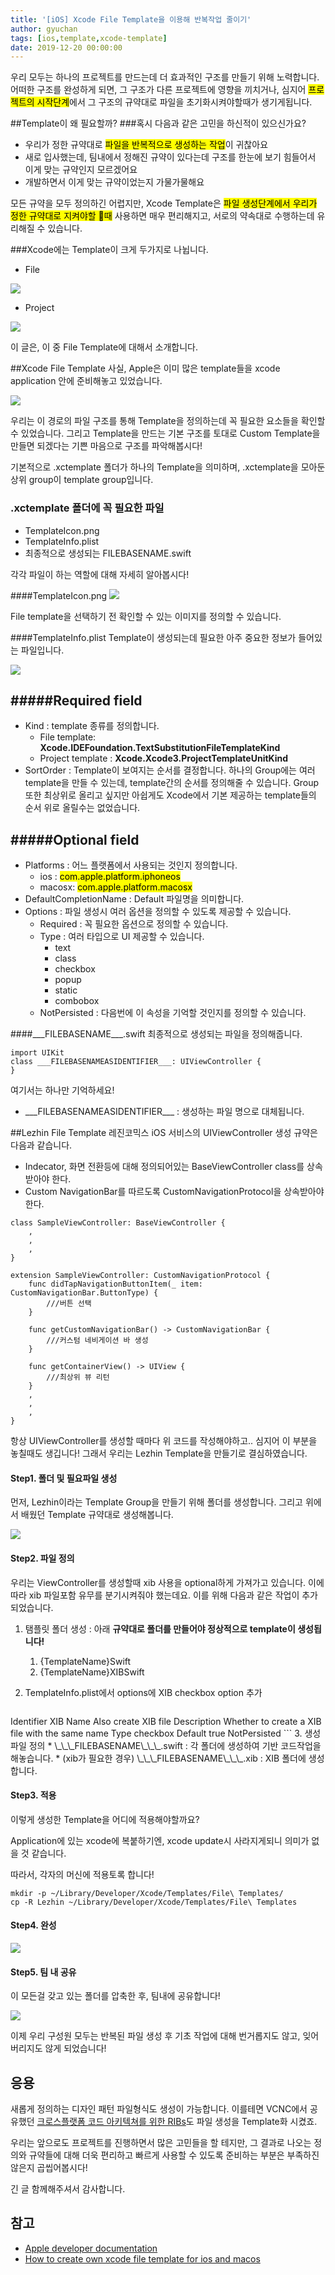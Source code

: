```yaml
---
title: '[iOS] Xcode File Template을 이용해 반복작업 줄이기'
author: gyuchan
tags: [ios,template,xcode-template]
date: 2019-12-20 00:00:00
---
```


우리 모두는 하나의 프로젝트를 만드는데 더 효과적인 구조를 만들기 위해 노력합니다. 어떠한 구조를 완성하게 되면, 그 구조가 다른 프로젝트에 영향을 끼치거나, 심지어 <mark>프로젝트의 시작단계</mark>에서 그 구조의 규약대로 파일을 초기화시켜야할때가 생기게됩니다.

##Template이 왜 필요할까?
###혹시 다음과 같은 고민을 하신적이 있으신가요?

* 우리가 정한 규약대로 <mark>파일을 반복적으로 생성하는 작업</mark>이 귀찮아요
* 새로 입사했는데, 팀내에서 정해진 규약이 있다는데 구조를 한눈에 보기 힘들어서 이게 맞는 규약인지 모르겠어요
* 개발하면서 이게 맞는 규약이었는지 가물가물해요

모든 규약을 모두 정의하긴 어렵지만,
Xcode Template은 <mark>파일 생성단계에서 우리가 정한 규약대로 지켜야할 때</mark> 사용하면 매우 편리해지고, 서로의 약속대로 수행하는데 유리해질 수 있습니다.

###Xcode에는 Template이 크게 두가지로 나뉩니다.

* File

![](/files/2019-12-19-iOS-File-Template/Create-a-file.png)

* Project

![](/files/2019-12-19-iOS-File-Template/Create-a-project.png)

이 글은, 이 중 File Template에 대해서 소개합니다.

##Xcode File Template
사실, Apple은 이미 많은 template들을 xcode application 안에 준비해놓고 있었습니다.

![](/files/2019-12-19-iOS-File-Template/xcode-file-template-path.png)

우리는 이 경로의 파일 구조를 통해 Template을 정의하는데 꼭 필요한 요소들을 확인할 수 있었습니다.
그리고 Template을 만드는 기본 구조를 토대로 Custom Template을 만들면 되겠다는 기쁜 마음으로 구조를 파악해봅시다!

기본적으로 .xctemplate 폴더가 하나의 Template을 의미하며, .xctemplate을 모아둔 상위 group이 template group입니다.

### .xctemplate 폴더에 꼭 필요한 파일
* TemplateIcon.png
* TemplateInfo.plist
* 최종적으로 생성되는 FILEBASENAME.swift

각각 파일이 하는 역할에 대해 자세히 알아봅시다!

####TemplateIcon.png
![](/files/2019-12-19-iOS-File-Template/what's-icon-file.png)

File template을 선택하기 전 확인할 수 있는 이미지를 정의할 수 있습니다.

####TemplateInfo.plist
Template이 생성되는데 필요한 아주 중요한 정보가 들어있는 파일입니다.

![](/files/2019-12-19-iOS-File-Template/templateInfo-struct.png)

#####Required field
-
* Kind : template 종류를 정의합니다.
	* File template:  __Xcode.IDEFoundation.TextSubstitutionFileTemplateKind__
	* Project template : __Xcode.Xcode3.ProjectTemplateUnitKind__
* SortOrder : Template이 보여지는 순서를 결정합니다. 하나의 Group에는 여러 template을 만들 수 있는데, template간의 순서를 정의해줄 수 있습니다. Group 또한 최상위로 올리고 싶지만 아쉽게도 Xcode에서 기본 제공하는 template들의 순서 위로 올릴수는 없었습니다.

#####Optional field
-
* Platforms : 어느 플랫폼에서 사용되는 것인지 정의합니다.
	* ios : <mark>com.apple.platform.iphoneos</mark>
	* macosx: <mark>com.apple.platform.macosx</mark>
* DefaultCompletionName :  Default 파일명을 의미합니다.
* Options : 파일 생성시 여러 옵션을 정의할 수 있도록 제공할 수 있습니다.
	* Required : 꼭 필요한 옵션으로 정의할 수 있습니다.
	* Type : 여러 타입으로 UI 제공할 수 있습니다.
		* text
		* class
		* checkbox
		* popup
		* static
		* combobox
	*  NotPersisted : 다음번에 이 속성을 기억할 것인지를 정의할 수 있습니다.

####\_\_\_FILEBASENAME\_\_\_</span>.swift
최종적으로 생성되는 파일을 정의해줍니다.

```
import UIKit
class ___FILEBASENAMEASIDENTIFIER___: UIViewController {
}
```
여기서는 하나만 기억하세요!

* \_\_\_FILEBASENAMEASIDENTIFIER\_\_\_ : 생성하는 파일 명으로 대체됩니다.

##Lezhin File Template
레진코믹스 iOS 서비스의 UIViewController 생성 규약은 다음과 같습니다.

* Indecator, 화면 전환등에 대해 정의되어있는 BaseViewController class를 상속받아야 한다.
* Custom NavigationBar를 따르도록 CustomNavigationProtocol을 상속받아야 한다.



```example-UIViewController create
class SampleViewController: BaseViewController {
	,
	,
	,
}

extension SampleViewController: CustomNavigationProtocol {
	func didTapNavigationButtonItem(_ item: CustomNavigationBar.ButtonType) {
		///버튼 선택
    }
    
	func getCustomNavigationBar() -> CustomNavigationBar {
		///커스텀 네비게이션 바 생성
    }
    
    func getContainerView() -> UIView {
		///최상위 뷰 리턴
    }
    ,
    ,
    ,
}
```
항상 UIViewController를 생성할 때마다 위 코드를 작성해야하고.. 심지어 이 부분을 놓칠때도 생깁니다! 그래서 우리는 Lezhin Template을 만들기로 결심하였습니다.

#### Step1. 폴더 및 필요파일 생성
먼저, Lezhin이라는 Template Group을 만들기 위해 폴더를 생성합니다. 그리고 위에서 배웠던 Template 규약대로 생성해봅니다.

![](/files/2019-12-19-iOS-File-Template/lezhin-custom-template-struct.png)

#### Step2. 파일 정의
우리는 ViewController를 생성할때 xib 사용을 optional하게 가져가고 있습니다. 이에따라 xib 파일포함 유무를 분기시켜줘야 했는데요.
이를 위해 다음과 같은 작업이 추가되었습니다.

1. 탬플릿 폴더 생성 : 아래 __규약대로 폴더를 만들어야 정상적으로 template이 생성됩니다!__
	1. {TemplateName}Swift
	2. {TemplateName}XIBSwift
2. TemplateInfo.plist에서 options에 XIB checkbox option 추가

	```
<dict>
	<key>Identifier</key>
		<string>XIB</string>
	<key>Name</key>
		<string>Also create XIB file</string>
	<key>Description</key>
		<string>Whether to create a XIB file with the same name</string>
	<key>Type</key>
		<string>checkbox</string>
	<key>Default</key>
		<string>true</string>
	<key>NotPersisted</key>
		<true/>
</dict>
```
3. 생성파일 정의
	* \_\_\_FILEBASENAME\_\_\_.swift : 각 폴더에 생성하여 기반 코드작업을 해놓습니다.
	* (xib가 필요한 경우) \_\_\_FILEBASENAME\_\_\_.xib : XIB 폴더에 생성합니다.


#### Step3. 적용

이렇게 생성한 Template을 어디에 적용해야할까요?

Application에 있는 xcode에 복붙하기엔, xcode update시 사라지게되니 의미가 없을 것 같습니다.

따라서, 각자의 머신에 적용토록 합니다!

```copy shell
mkdir -p ~/Library/Developer/Xcode/Templates/File\ Templates/
cp -R Lezhin ~/Library/Developer/Xcode/Templates/File\ Templates
```

#### Step4. 완성

![](/files/2019-12-19-iOS-File-Template/Lezhin-custom-file-template.png)

#### Step5. 팀 내 공유
이 모든걸 갖고 있는 폴더를 압축한 후, 팀내에 공유합니다!

![](/files/2019-12-19-iOS-File-Template/share.png)

이제 우리 구성원 모두는 반복된 파일 생성 후 기초 작업에 대해 번거롭지도 않고, 잊어버리지도 않게 되었습니다!

## 응용
새롭게 정의하는 디자인 패턴 파일형식도 생성이 가능합니다. 이를테면 VCNC에서 공유했던 [크로스플랫폼 코드 아키텍쳐를 위한 RIBs](http://engineering.vcnc.co.kr/2019/05/tada-client-development)도 파일 생성을 Template화 시켰죠.

우리는 앞으로도 프로젝트를 진행하면서 많은 고민들을 할 테지만, 그 결과로 나오는 정의와 규약들에 대해 더욱 편리하고 빠르게 사용할 수 있도록 준비하는 부분은 부족하진 않은지 곱씹어봅시다!

긴 글 함께해주셔서 감사합니다.

## 참고

* [Apple developer documentation](https://developer.apple.com/documentation/xcode/creating_an_xcode_project_for_an_app)
* [How to create own xcode file template for ios and macos](https://medium.com/@popcornomnom/swift-tutorial-how-to-create-own-xcode-file-template-for-ios-and-macos-d2e535ed62c5)